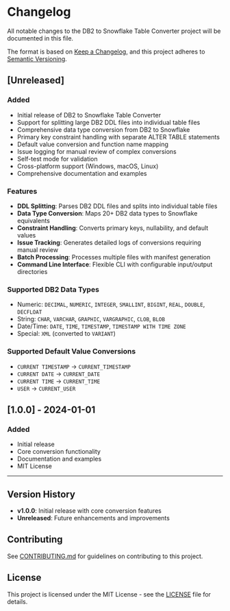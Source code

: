# Changelog

All notable changes to the DB2 to Snowflake Table Converter project will be documented in this file.

The format is based on [Keep a Changelog](https://keepachangelog.com/en/1.0.0/),
and this project adheres to [Semantic Versioning](https://semver.org/spec/v2.0.0.html).

## [Unreleased]

### Added
- Initial release of DB2 to Snowflake Table Converter
- Support for splitting large DB2 DDL files into individual table files
- Comprehensive data type conversion from DB2 to Snowflake
- Primary key constraint handling with separate ALTER TABLE statements
- Default value conversion and function name mapping
- Issue logging for manual review of complex conversions
- Self-test mode for validation
- Cross-platform support (Windows, macOS, Linux)
- Comprehensive documentation and examples

### Features
- **DDL Splitting**: Parses DB2 DDL files and splits into individual table files
- **Data Type Conversion**: Maps 20+ DB2 data types to Snowflake equivalents
- **Constraint Handling**: Converts primary keys, nullability, and default values
- **Issue Tracking**: Generates detailed logs of conversions requiring manual review
- **Batch Processing**: Processes multiple files with manifest generation
- **Command Line Interface**: Flexible CLI with configurable input/output directories

### Supported DB2 Data Types
- Numeric: `DECIMAL`, `NUMERIC`, `INTEGER`, `SMALLINT`, `BIGINT`, `REAL`, `DOUBLE`, `DECFLOAT`
- String: `CHAR`, `VARCHAR`, `GRAPHIC`, `VARGRAPHIC`, `CLOB`, `BLOB`
- Date/Time: `DATE`, `TIME`, `TIMESTAMP`, `TIMESTAMP WITH TIME ZONE`
- Special: `XML` (converted to `VARIANT`)

### Supported Default Value Conversions
- `CURRENT TIMESTAMP` → `CURRENT_TIMESTAMP`
- `CURRENT DATE` → `CURRENT_DATE`
- `CURRENT TIME` → `CURRENT_TIME`
- `USER` → `CURRENT_USER`

## [1.0.0] - 2024-01-01

### Added
- Initial release
- Core conversion functionality
- Documentation and examples
- MIT License

---

## Version History

- **v1.0.0**: Initial release with core conversion features
- **Unreleased**: Future enhancements and improvements

## Contributing

See [CONTRIBUTING.md](CONTRIBUTING.md) for guidelines on contributing to this project.

## License

This project is licensed under the MIT License - see the [LICENSE](LICENSE) file for details.
